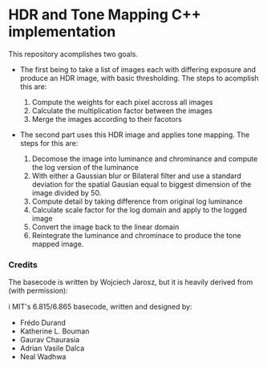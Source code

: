 # HDR and Tone Mapping C++ implementation
This repository acomplishes two goals. 
* The first being to take a list of images each with differing exposure and produce an HDR image, with basic thresholding. The steps to acomplish this are:
	1. Compute the weights for each pixel accross all images
	2. Calculate the multiplication factor between the images
	3. Merge the images according to their facotors


* The second part uses this HDR image and applies tone mapping. The steps for this are: 
	1. Decomose the image into luminance and chrominance and compute the log version of the luminance
	2. With either a Gaussian blur or Bilateral filter and use a standard deviation for the spatial Gausian equal to biggest dimension of the image divided by 50.
	3. Compute detail by taking difference from original log luminance
	4. Calculate scale factor for the log domain and apply to the logged image
	5. Convert the image back to the linear domain
	6. Reintegrate the luminance and chrominace to produce the tone mapped image.
	






### Credits
The basecode is written by Wojciech Jarosz, but it is heavily derived from (with permission):

:information_source: MIT's 6.815/6.865 basecode, written and designed by:
* Frédo Durand
* Katherine L. Bouman
* Gaurav Chaurasia
* Adrian Vasile Dalca
* Neal Wadhwa
